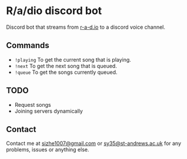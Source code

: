 R/a/dio discord bot
===================
Discord bot that streams from [r-a-d.io](https://r-a-d.io/) to a discord voice channel.

## Commands
- `!playing` To get the current song that is playing.
- `!next` To get the next song that is queued.
- `!queue` To get the songs currently queued.

## TODO
- Request songs
- Joining servers dynamically

## Contact
Contact me at [sizhe1007@gmail.com](mailto:sizhe1007@gmail.com) or [sy35@st-andrews.ac.uk](mailto:sy35@st-andrews.ac.uk) for any problems, issues or anything else.
